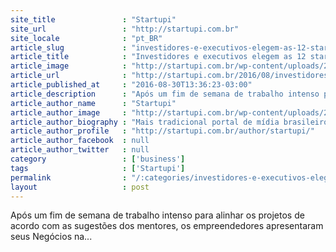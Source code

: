 ```yaml
---
site_title               : "Startupi"
site_url                 : "http://startupi.com.br"
site_locale              : "pt_BR"
article_slug             : "investidores-e-executivos-elegem-as-12-startups-mais-atraentes-do-demoday-inovativa"
article_title            : "Investidores e executivos elegem as 12 startups mais atraentes do Demoday InovAtiva"
article_image            : "http://startupi.com.br/wp-content/uploads/2016/08/Investidores-870x250.jpg"
article_url              : "http://startupi.com.br/2016/08/investidores-e-executivos-elegem-as-12-startups-mais-atraentes-do-demoday-inovativa/"
article_published_at     : "2016-08-30T13:36:23-03:00"
article_description      : "Após um fim de semana de trabalho intenso para alinhar os projetos de acordo com as sugestões dos mentores, os empreendedores apresentaram seus Negócios na..."
article_author_name      : "Startupi"
article_author_image     : "http://startupi.com.br/wp-content/uploads/2015/09/Startupi_avatar_1442418768-170x170.jpg"
article_author_biography : "Mais tradicional portal de mídia brasileiro sobre o mercado de Startups, Inovação, Investimentos, Empreendedorismo e Tecnologia. Desde 2008 vem colaborando para a construção do ecossistema brasileiro de Startups, informando e educando todo o mercado. Quer falar com a gente?  e envie uma mensagem para redação, parceria ou comercial. Mantenha-se atualizado sobre as novidades do Startupi pelas redes sociais: ,  e ."
article_author_profile   : "http://startupi.com.br/author/startupi/"
article_author_facebook  : null
article_author_twitter   : null
category                 : ['business']
tags                     : ['Startupi']
permalink                : "/:categories/investidores-e-executivos-elegem-as-12-startups-mais-atraentes-do-demoday-inovativa/"
layout                   : post
---
```


Após um fim de semana de trabalho intenso para alinhar os projetos de acordo com as sugestões dos mentores, os empreendedores apresentaram seus Negócios na...
